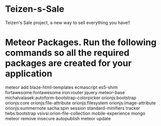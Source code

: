 # Teizen-s-Sale
Teizen's Sale project, a new way to sell everything you have!!




# Meteor Packages. Run the following commands so all the required packages are created for your application
meteor add blaze-html-templates ecmascript es5-shim fortawesome:fontawesome iron:router jquery meteor-base michalvalasek:autoform-bootstrap-colorpicker orionjs:bootstrap orionjs:core orionjs:file-attribute orionjs:filesystem orionjs:image-attribute orionjs:summernote sacha:spin session standard-minifiers tracker twbs:bootstrap vsivsi:orion-file-collection mobile-experience mongo
meteor remove insecure autopublish 
meteor update